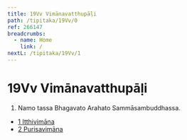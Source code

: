 ```yaml
---
title: 19Vv Vimānavatthupāḷi
path: /tipitaka/19Vv/0
ref: 266147
breadcrumbs:
  - name: Home
    link: /
nextL: /tipitaka/19Vv/1
---
```


# 19Vv Vimānavatthupāḷi

1. Namo tassa Bhagavato Arahato Sammāsambuddhassa.

* [1 Itthivimāna](/tipitaka/19Vv/1)
* [2 Purisavimāna](/tipitaka/19Vv/2)



